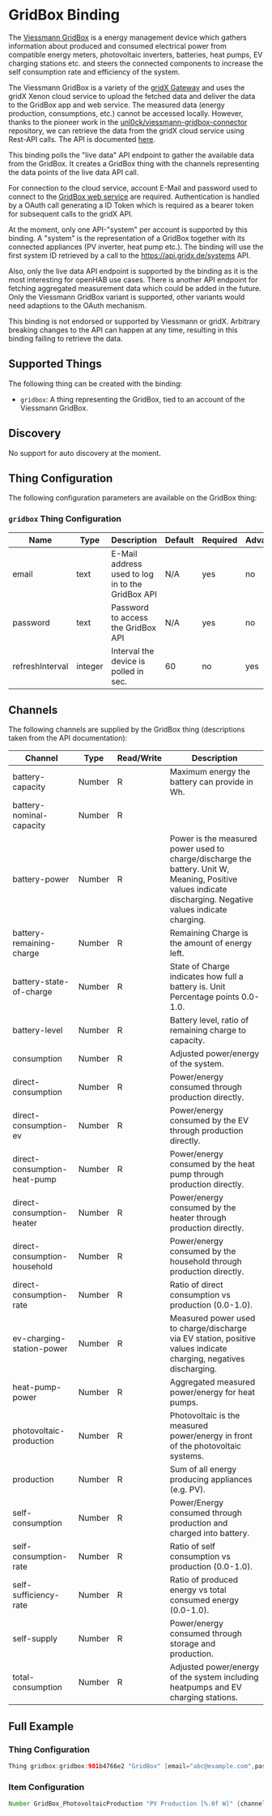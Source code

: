 # GridBox Binding

The [Viessmann GridBox](https://www.viessmann.de/de/produkte/energiemanagement/gridbox.html) is a energy management device which gathers information about produced and consumed electrical power from compatible energy meters, photovoltaic inverters, batteries, heat pumps, EV charging stations etc. and steers the connected components to increase the self consumption rate and efficiency of the system.

The Viessmann GridBox is a variety of the [gridX Gateway](https://de.gridx.ai/edge-services) and uses the gridX Xenon cloud service to upload the fetched data and deliver the data to the GridBox app and web service.
The measured data (energy production, consumptions, etc.) cannot be accessed locally. However, thanks to the pioneer work in the [unl0ck/viessmann-gridbox-connector](https://github.com/unl0ck/viessmann-gridbox-connector) repository, we can retrieve the data from the gridX cloud service using Rest-API calls.
The API is documented [here](https://developer.gridx.ai/reference/).

This binding polls the "live data" API endpoint to gather the available data from the GridBox.
It creates a GridBox thing with the channels representing the data points of the live data API call.

For connection to the cloud service, account E-Mail and password used to connect to the [GridBox web service](https://mygridbox.viessmann.com/login) are required.
Authentication is handled by a OAuth call generating a ID Token which is required as a bearer token for subsequent calls to the gridX API.

At the moment, only one API-"system" per account is supported by this binding.
A "system" is the representation of a GridBox together with its connected appliances (PV inverter, heat pump etc.).
The binding will use the first system ID retrieved by a call to the https://api.gridx.de/systems API.

Also, only the live data API endpoint is supported by the binding as it is the most interesting for openHAB use cases.
There is another API endpoint for fetching aggregated measurement data which could be added in the future.
Only the Viessmann GridBox variant is supported, other variants would need adaptions to the OAuth mechanism.

This binding is not endorsed or supported by Viessmann or gridX.
Arbitrary breaking changes to the API can happen at any time, resulting in this binding failing to retrieve the data.

## Supported Things

The following thing can be created with the binding:

- `gridbox`: A thing representing the GridBox, tied to an account of the Viessmann GridBox.

## Discovery

No support for auto discovery at the moment.

## Thing Configuration

The following configuration parameters are available on the GridBox thing:

### `gridbox` Thing Configuration

| Name            | Type    | Description                                       | Default | Required | Advanced |
|-----------------|---------|---------------------------------------------------|---------|----------|----------|
| email           | text    | E-Mail address used to log in to the GridBox API  | N/A     | yes      | no       |
| password        | text    | Password to access the GridBox API                | N/A     | yes      | no       |
| refreshInterval | integer | Interval the device is polled in sec.             | 60      | no       | yes      |

## Channels

The following channels are supplied by the GridBox thing (descriptions taken from the API documentation):

| Channel                       | Type      | Read/Write  | Description                                                                                                                                                         |
|-------------------------------|-----------|-------------|---------------------------------------------------------------------------------------------------------------------------------------------------------------------|
| battery-capacity              | Number    | R           | Maximum energy the battery can provide in Wh.                                                                                                                       |
| battery-nominal-capacity      | Number    | R           |                                                                                                                                                                     |
| battery-power                 | Number    | R           | Power is the measured power used to charge/discharge the battery. Unit W, Meaning, Positive values indicate discharging. Negative values indicate charging.         |
| battery-remaining-charge      | Number    | R           | Remaining Charge is the amount of energy left.                                                                                                                      |
| battery-state-of-charge       | Number    | R           | State of Charge indicates how full a battery is. Unit Percentage points 0.0-1.0.                                                                                    |
| battery-level                 | Number    | R           | Battery level, ratio of remaining charge to capacity.                                                                                                               |
| consumption                   | Number    | R           | Adjusted power/energy of the system.                                                                                                                                |
| direct-consumption            | Number    | R           | Power/energy consumed through production directly.                                                                                                                  |
| direct-consumption-ev         | Number    | R           | Power/energy consumed by the EV through production directly.                                                                                                        |
| direct-consumption-heat-pump  | Number    | R           | Power/energy consumed by the heat pump through production directly.                                                                                                 |
| direct-consumption-heater     | Number    | R           | Power/energy consumed by the heater through production directly.                                                                                                    |
| direct-consumption-household  | Number    | R           | Power/energy consumed by the household through production directly.                                                                                                 |
| direct-consumption-rate       | Number    | R           | Ratio of direct consumption vs production (0.0-1.0).                                                                                                                |
| ev-charging-station-power     | Number    | R           | Measured power used to charge/discharge via EV station, positive values indicate charging, negatives discharging.                                                   |
| heat-pump-power               | Number    | R           | Aggregated measured power/energy for heat pumps.                                                                                                                    |
| photovoltaic-production       | Number    | R           | Photovoltaic is the measured power/energy in front of the photovoltaic systems.                                                                                     |
| production                    | Number    | R           | Sum of all energy producing appliances (e.g. PV).                                                                                                                   |
| self-consumption              | Number    | R           | Power/Energy consumed through production and charged into battery.                                                                                                  |
| self-consumption-rate         | Number    | R           | Ratio of self consumption vs production (0.0-1.0).                                                                                                                  |
| self-sufficiency-rate         | Number    | R           | Ratio of produced energy vs total consumed energy (0.0-1.0).                                                                                                        |
| self-supply                   | Number    | R           | Power/energy consumed through storage and production.                                                                                                               |
| total-consumption             | Number    | R           | Adjusted power/energy of the system including heatpumps and EV charging stations.                                                                                   |

## Full Example

### Thing Configuration

```java
Thing gridbox:gridbox:901b4766e2 "GridBox" [email="abc@example.com",password="mypassword",refreshInterval=120]
```

### Item Configuration

```java
Number GridBox_PhotovoltaicProduction "PV Production [%.0f W]" {channel="gridbox:gridbox:901b4766e2:photovoltaicProduction"}
```
